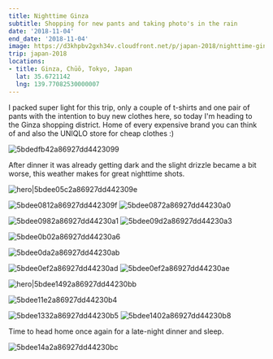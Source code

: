```yaml
---
title: Nighttime Ginza
subtitle: Shopping for new pants and taking photo's in the rain
date: '2018-11-04'
end_date: '2018-11-04'
image: https://d3khpbv2gxh34v.cloudfront.net/p/japan-2018/nighttime-ginza/5bdee1b82a86927dd44230c2.jpg
trip: japan-2018
locations:
- title: Ginza, Chūō, Tokyo, Japan
  lat: 35.6721142
  lng: 139.77082530000007
---
```


I packed super light for this trip, only a couple of t-shirts and one pair of pants with the intention to buy new clothes here, so today I'm heading to the Ginza shopping district. Home of every expensive brand you can think of and also the UNIQLO store for cheap clothes :)

![5bdedfb42a86927dd4423099](https://d3khpbv2gxh34v.cloudfront.net/p/japan-2018/nighttime-ginza/5bdee00c2a86927dd442309a.jpg "1.5")

After dinner it was already getting dark and the slight drizzle became a bit worse, this weather makes for great nighttime shots.

![hero|5bdee05c2a86927dd442309e](https://d3khpbv2gxh34v.cloudfront.net/p/japan-2018/nighttime-ginza/5bdee05c2a86927dd442309e.jpg "1.5")

![5bdee0812a86927dd442309f](https://d3khpbv2gxh34v.cloudfront.net/p/japan-2018/nighttime-ginza/5bdee09b2a86927dd44230a2.jpg "1.703")
![5bdee0872a86927dd44230a0](https://d3khpbv2gxh34v.cloudfront.net/p/japan-2018/nighttime-ginza/5bdee0a92a86927dd44230a5.jpg "1.5")

![5bdee0982a86927dd44230a1](https://d3khpbv2gxh34v.cloudfront.net/p/japan-2018/nighttime-ginza/5bdee0d22a86927dd44230aa.jpg "1.35")
![5bdee09d2a86927dd44230a3](https://d3khpbv2gxh34v.cloudfront.net/p/japan-2018/nighttime-ginza/5bdee0b52a86927dd44230a8.jpg "0.839")

![5bdee0b02a86927dd44230a6](https://d3khpbv2gxh34v.cloudfront.net/p/japan-2018/nighttime-ginza/5bdee0d12a86927dd44230a9.jpg "1.414")

![5bdee0da2a86927dd44230ab](https://d3khpbv2gxh34v.cloudfront.net/p/japan-2018/nighttime-ginza/5bdee1012a86927dd44230af.jpg "1.5")

![5bdee0ef2a86927dd44230ad](https://d3khpbv2gxh34v.cloudfront.net/p/japan-2018/nighttime-ginza/5bdee1382a86927dd44230b7.jpg "1.5")
![5bdee0ef2a86927dd44230ae](https://d3khpbv2gxh34v.cloudfront.net/p/japan-2018/nighttime-ginza/5bdee11e2a86927dd44230b3.jpg "1.5")

![hero|5bdee1492a86927dd44230bb](https://d3khpbv2gxh34v.cloudfront.net/p/japan-2018/nighttime-ginza/5bdee1492a86927dd44230bb.jpg "1.5")

![5bdee11e2a86927dd44230b4](https://d3khpbv2gxh34v.cloudfront.net/p/japan-2018/nighttime-ginza/5bdee1342a86927dd44230b6.jpg "1.5")

![5bdee1332a86927dd44230b5](https://d3khpbv2gxh34v.cloudfront.net/p/japan-2018/nighttime-ginza/5bdee14e2a86927dd44230bd.jpg "1.11")
![5bdee1402a86927dd44230b8](https://d3khpbv2gxh34v.cloudfront.net/p/japan-2018/nighttime-ginza/5bdee1492a86927dd44230ba.jpg "0.92")

Time to head home once again for a late-night dinner and sleep.

![5bdee14a2a86927dd44230bc](https://d3khpbv2gxh34v.cloudfront.net/p/japan-2018/nighttime-ginza/5bdee16d2a86927dd44230be.jpg "1.5")

